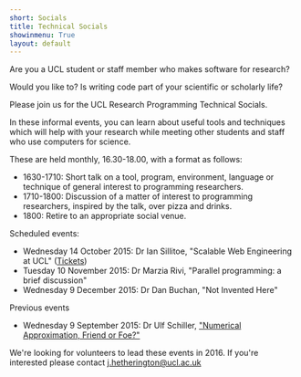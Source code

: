 ```yaml
---
short: Socials
title: Technical Socials
showinmenu: True
layout: default
---
```


Are you a UCL student or staff member who makes software for research?

Would you like to? Is writing code part of your scientific or scholarly life?

Please join us for the UCL Research Programming Technical Socials.

In these informal events, you can learn about useful tools and techniques which will help with your research
while meeting other students and staff who use computers for science.

These are held monthly, 16.30-18.00, with a format as follows:

* 1630-1710: Short talk on a tool, program, environment, language or technique of general interest to programming researchers.
* 1710-1800: Discussion of a matter of interest to programming researchers, inspired by the talk, over pizza and drinks.
* 1800:      Retire to an appropriate social venue.

Scheduled events:

* Wednesday 14 October 2015: Dr Ian Sillitoe, "Scalable Web Engineering at UCL" ([Tickets](http://bit.ly/uclrsdsocial2))
* Tuesday 10 November 2015: Dr Marzia Rivi, "Parallel programming: a brief discussion"
* Wednesday 9 December 2015: Dr Dan Buchan, "Not Invented Here"

Previous events

* Wednesday 9 September 2015: Dr Ulf Schiller, ["Numerical Approximation, Friend or Foe?"](./socials-20150909-uschille.pdf)

We're looking for volunteers to lead these events in 2016. 
If you're interested please contact j.hetherington@ucl.ac.uk
